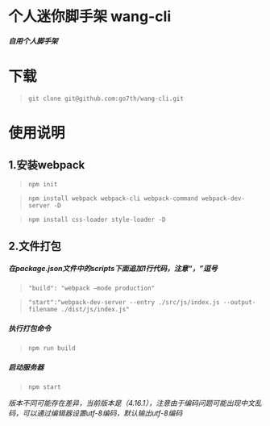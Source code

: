 # 个人迷你脚手架 wang-cli

##### 自用个人脚手架 

# 下载

>`git clone git@github.com:go7th/wang-cli.git`

# 使用说明

## 1.安装webpack

>`npm init`

>`npm install webpack webpack-cli webpack-command webpack-dev-server -D`

>`npm install css-loader style-loader -D `


## 2.文件打包

##### 在package.json文件中的scripts下面追加1行代码，注意“，”逗号

>`"build": "webpack –mode production"`

>`"start":"webpack-dev-server --entry ./src/js/index.js --output-filename ./dist/js/index.js"`

##### 执行打包命令

>`npm run build`

##### 启动服务器

>`npm start`

*版本不同可能存在差异，当前版本是（4.16.1），注意由于编码问题可能出现中文乱码，可以通过编辑器设置utf-8编码，默认输出utf-8编码*

